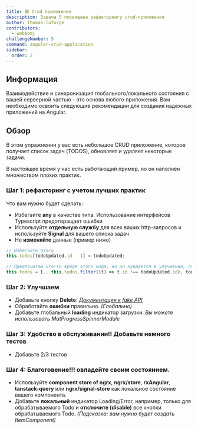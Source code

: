 ```yaml
---
title: 🟢 Crud приложение
description: Задача 5 посвящена рефакторингу crud-приложения
author: thomas-laforge
contributors:
  - webbomj
challengeNumber: 5
command: angular-crud-application
sidebar:
  order: 2
---
```


## Информация

Взаимодействие и синхронизация глобального/локального состояния с вашей серверной частью - это основа любого приложения. Вам необходимо освоить следующие рекомендации для создания надежных приложений на Angular.

## Обзор

В этом упражнении у вас есть небольшое CRUD приложение, которое получает список задач (TODOS), обновляет и удаляет некоторые задачи.

В настоящее время у нас есть работающий пример, но он наполнен множеством плохих практик.

### Шаг 1: рефакторинг с учетом лучших практик

Что вам нужно будет сделать:

- Избегайте **any** в качестве типа. Использование интерфейсов Typescript предотвращает ошибки
- Используйте **отдельную службу** для всех ваших http-запросов и используйте **Signal** для вашего списка задач
- Не **изменяйте** данные (пример ниже)

```typescript
// Избегайте этого
this.todos[todoUpdated.id - 1] = todoUpdated;

// Предпочитаю что-то вроде этого кода, но он нуждается в улучшении, потому что мы все еще хотим тот же порядок в списке
this.todos = [...this.todos.filter((t) => t.id !== todoUpdated.id), todoUpdated];
```

### Шаг 2: Улучшаем

- Добавьте кнопку **Delete**: _<a href="https://jsonplaceholder.typicode.com/" target="_blank">Документация к fake API</a>_
- Обработайте **ошибки** правильно. _(Глобально)_
- Добавьте глобальный **loading** индикатор загрузки. _Вы можете использовать MatProgressSpinnerModule_

### Шаг 3: Удобство в обслуживании!! Добавьте немного тестов

- Добавьте 2/3 тестов

### Шаг 4: Благоговение!!! овладейте своим состоянием.

- Используйте **component store of ngrx**, **ngrx/store**, **rxAngular**, **tanstack-query** или **ngrx/signal-store** как локальное состояние вашего компонента.
- Добавьте **локальный** индикатор Loading/Error, например, только для обрабатываемого Todo и **отключите (disable)** все кнопки обрабатываемого Todo. _(Подсказка: вам нужно будет создать ItemComponent)_
